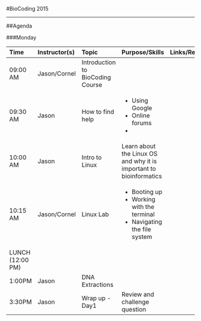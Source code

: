#BioCoding 2015
***
##Agenda

###Monday

|Time|Instructor(s)|Topic|Purpose/Skills|Links/Resources|
|:----|:-------------|:-----|:-----|:---------------|
|09:00 AM|Jason/Cornel|Introduction to BioCoding Course||
|09:30 AM|Jason|How to find help|<ul><li>Using Google<li>Online forums<li></ul>||
|10:00 AM|Jason|Intro to Linux|Learn about the Linux OS and why it is important to bioinformatics||
|10:15 AM|Jason/Cornel|Linux Lab|<ul><li>Booting up<li>Working with the terminal<li>Navigating the file system</ul>||
|LUNCH (12:00 PM) 
|1:00PM|Jason|DNA Extractions|||
|3:30PM|Jason|Wrap up - Day1|Review and challenge question||
